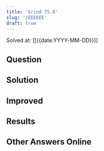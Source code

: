 ```yaml
---
title: 'Grind 75.0'
slug: '/EEEEEE'
draft: true
---
```


Solved at: [[{{date:YYYY-MM-DD}}]]

## Question

## Solution

## Improved

## Results

## Other Answers Online
